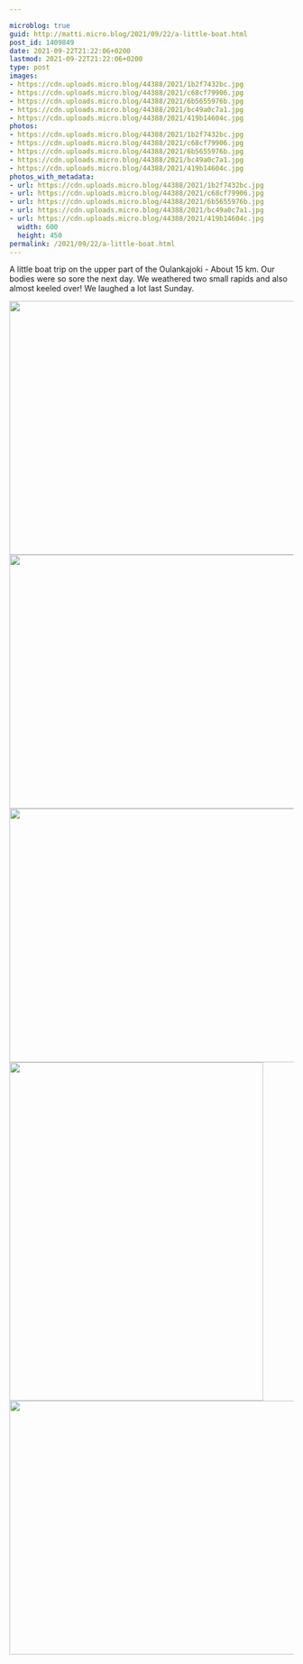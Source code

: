 ```yaml
---

microblog: true
guid: http://matti.micro.blog/2021/09/22/a-little-boat.html
post_id: 1409849
date: 2021-09-22T21:22:06+0200
lastmod: 2021-09-22T21:22:06+0200
type: post
images:
- https://cdn.uploads.micro.blog/44388/2021/1b2f7432bc.jpg
- https://cdn.uploads.micro.blog/44388/2021/c68cf79906.jpg
- https://cdn.uploads.micro.blog/44388/2021/6b5655976b.jpg
- https://cdn.uploads.micro.blog/44388/2021/bc49a0c7a1.jpg
- https://cdn.uploads.micro.blog/44388/2021/419b14604c.jpg
photos:
- https://cdn.uploads.micro.blog/44388/2021/1b2f7432bc.jpg
- https://cdn.uploads.micro.blog/44388/2021/c68cf79906.jpg
- https://cdn.uploads.micro.blog/44388/2021/6b5655976b.jpg
- https://cdn.uploads.micro.blog/44388/2021/bc49a0c7a1.jpg
- https://cdn.uploads.micro.blog/44388/2021/419b14604c.jpg
photos_with_metadata:
- url: https://cdn.uploads.micro.blog/44388/2021/1b2f7432bc.jpg
- url: https://cdn.uploads.micro.blog/44388/2021/c68cf79906.jpg
- url: https://cdn.uploads.micro.blog/44388/2021/6b5655976b.jpg
- url: https://cdn.uploads.micro.blog/44388/2021/bc49a0c7a1.jpg
- url: https://cdn.uploads.micro.blog/44388/2021/419b14604c.jpg
  width: 600
  height: 450
permalink: /2021/09/22/a-little-boat.html
---
```

A little boat trip on the upper part of the Oulankajoki - About 15 km. Our bodies were so sore the next day. We weathered two small rapids and also almost keeled over! We laughed a lot last Sunday.

<img src="uploads/2021/1b2f7432bc.jpg" width="600" height="450" alt="" /><img src="uploads/2021/c68cf79906.jpg" width="600" height="450" alt="" /><img src="uploads/2021/6b5655976b.jpg" width="600" height="450" alt="" /><img src="uploads/2021/bc49a0c7a1.jpg" width="450" height="600" alt="" /><img src="uploads/2021/419b14604c.jpg" width="600" height="450" alt="" />
